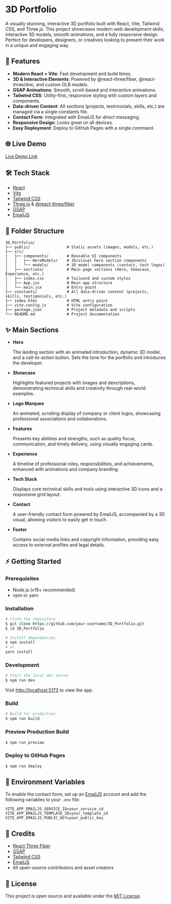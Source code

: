 # 3D Portfolio

A visually stunning, interactive 3D portfolio built with React, Vite, Tailwind CSS, and Three.js. This project showcases modern web development skills, interactive 3D models, smooth animations, and a fully responsive design. Perfect for developers, designers, or creatives looking to present their work in a unique and engaging way.

## 🚀 Features

- **Modern React + Vite**: Fast development and build times.
- **3D & Interactive Elements**: Powered by @react-three/fiber, @react-three/drei, and custom GLB models.
- **GSAP Animations**: Smooth, scroll-based and interactive animations.
- **Tailwind CSS**: Utility-first, responsive styling with custom layers and components.
- **Data-driven Content**: All sections (projects, testimonials, skills, etc.) are managed via a single constants file.
- **Contact Form**: Integrated with EmailJS for direct messaging.
- **Responsive Design**: Looks great on all devices.
- **Easy Deployment**: Deploy to GitHub Pages with a single command.

## 🌐 Live Demo

[Live Demo Link](https://3-d-portfolio-eta-bice.vercel.app/) <!-- Replace with your deployed site URL -->

## 🛠️ Tech Stack

- [React](https://react.dev/)
- [Vite](https://vitejs.dev/)
- [Tailwind CSS](https://tailwindcss.com/)
- [Three.js](https://threejs.org/) & [@react-three/fiber](https://docs.pmnd.rs/react-three-fiber/getting-started/introduction)
- [GSAP](https://gsap.com/)
- [EmailJS](https://www.emailjs.com/)

## 📁 Folder Structure

```
3D_Portfolio/
├── public/                # Static assets (images, models, etc.)
├── src/
│   ├── components/        # Reusable UI components
│   │   ├── HeroModels/    # 3D/visual hero section components
│   │   └── models/        # 3D model components (contact, tech logos)
│   ├── sections/          # Main page sections (Hero, Showcase, Experience, etc.)
│   ├── index.css          # Tailwind and custom styles
│   ├── App.jsx            # Main app structure
│   └── main.jsx           # Entry point
├── constants/             # All data-driven content (projects, skills, testimonials, etc.)
├── index.html             # HTML entry point
├── vite.config.js         # Vite configuration
├── package.json           # Project metadata and scripts
└── README.md              # Project documentation
```

## ✨ Main Sections

- **Hero**
  
  The landing section with an animated introduction, dynamic 3D model, and a call-to-action button. Sets the tone for the portfolio and introduces the developer.

- **Showcase**
  
  Highlights featured projects with images and descriptions, demonstrating technical skills and creativity through real-world examples.

- **Logo Marquee**
  
  An animated, scrolling display of company or client logos, showcasing professional associations and collaborations.

- **Features**
  
  Presents key abilities and strengths, such as quality focus, communication, and timely delivery, using visually engaging cards.

- **Experience**
  
  A timeline of professional roles, responsibilities, and achievements, enhanced with animations and company branding.

- **Tech Stack**
  
  Displays core technical skills and tools using interactive 3D icons and a responsive grid layout.

- **Contact**
  
  A user-friendly contact form powered by EmailJS, accompanied by a 3D visual, allowing visitors to easily get in touch.

- **Footer**
  
  Contains social media links and copyright information, providing easy access to external profiles and legal details.

## ⚡ Getting Started

### Prerequisites
- Node.js (v16+ recommended)
- npm or yarn

### Installation

```bash
# Clone the repository
$ git clone https://github.com/your-username/3D_Portfolio.git
$ cd 3D_Portfolio

# Install dependencies
$ npm install
# or
yarn install
```

### Development

```bash
# Start the local dev server
$ npm run dev
```
Visit [http://localhost:5173](http://localhost:5173) to view the app.

### Build

```bash
# Build for production
$ npm run build
```

### Preview Production Build

```bash
$ npm run preview
```

### Deploy to GitHub Pages

```bash
$ npm run deploy
```

## 🔑 Environment Variables

To enable the contact form, set up an [EmailJS](https://www.emailjs.com/) account and add the following variables to your `.env` file:

```
VITE_APP_EMAILJS_SERVICE_ID=your_service_id
VITE_APP_EMAILJS_TEMPLATE_ID=your_template_id
VITE_APP_EMAILJS_PUBLIC_KEY=your_public_key
```

## 🙏 Credits

- [React Three Fiber](https://docs.pmnd.rs/react-three-fiber/getting-started/introduction)
- [GSAP](https://gsap.com/)
- [Tailwind CSS](https://tailwindcss.com/)
- [EmailJS](https://www.emailjs.com/)
- All open-source contributors and asset creators

## 📄 License

This project is open source and available under the [MIT License](LICENSE).
